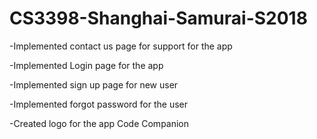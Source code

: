 # CS3398-Shanghai-Samurai-S2018

-Implemented contact us page for support for the app

-Implemented Login page for the app

-Implemented sign up page for new user

-Implemented forgot password for the user

-Created logo for the app Code Companion 
